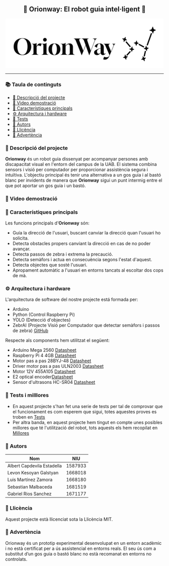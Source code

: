<h2 align="center">🤖 Orionway: El robot guia intel·ligent 🤖</h2>

<p align="center">
  <img src="assets/orionway.JPG" alt="Logo Orionway" width="1200"/>
</p>

---

### 📚 Taula de continguts

- [📖 Descripció del projecte](#descripció-del-projecte)
- [🎥 Video demostració]()
- [🧠 Característiques principals](#carasteríctiques-principals)
- [⚙️ Arquitectura i hardware](arquitectura-i-hardware)
- [🧪 Tests]()
- [🙌 Autors]()
- [📄 Llicència]()
- [🚨 Advertència]()


### 📖 Descripció del projecte

  **Orionway** és un robot guia dissenyat per acompanyar persones amb discapacitat visual en l'entorn del campus de la UAB. El sistema combina sensors i visió per computador per proporcionar assistència segura i intuïtiva.
  L'objectiu principal és tenir una alternativa a un gos guia i al bastó blanc per invidents de manera que **Orionway** sigui un punt intermig entre el que pot aportar un gos guia i un bastó.  

### 🎥 Video demostració

### 🧠 Característiques principals

Les funcions principals d'**Orionway** són:
 * Guía la direcció de l'usuari, buscant canviar la direcció quan l'usuari ho solicita.
 * Detecta obstacles propers canviant la direcció en cas de no poder avançar.
 * Detecta passos de zebra i extrema la precaució.
 * Detecta semàfors i actua en consecuència segons l'estat d'aquest.
 * Detecta objectes que sosté l'usuari.
 * Apropament automàtic a l'usuari en entorns tancats al escoltar dos cops de mà.
   
### ⚙️ Arquitectura i hardware

L'arquitectura de software del nostre projecte está formada per:
 * Arduino
 * Python (Control Raspberry Pi)
 * YOLO (Detecció d'objectes)
 * ZebrAI (Projecte Visió per Computador que detectar semàfors i passos de zebra) [GitHub](https://github.com/albert-ce/ZebrAI-Crossing)

Respecte als components hem utilitzat el següent:
 * Arduino Mega 2560 [Datasheet](https://docs.arduino.cc/resources/datasheets/A000067-datasheet.pdf)
 * Raspberry Pi 4 4GB [Datasheet](https://www.farnell.com/datasheets/4170044.pdf)
 * Motor pas a pas 28BYJ-48 [Datasheet](https://www.mouser.com/datasheet/2/758/stepd-01-data-sheet-1143075.pdf)
 * Driver motor pas a pas ULN2003 [Datasheet](https://www.ti.com/lit/ds/symlink/uln2003a.pdf)
 * Motor 12V 455A105 [Datasheet](https://octopart.com/es/datasheet/455a105-2-globe+motors-19929790)
 * E2 optical encoder[Datasheet](https://www.usdigital.com/datasheets/e2-datasheet.pdf)
 * Sensor d'ultrasons HC-SR04 [Datasheet](https://leantec.es/wp-content/uploads/2019/06/Leantec.ES-HC-SR04.pdf)

### 🧪 Tests i milllores
  * En aquest projecte s'han fet una serie de tests per tal de comprovar que el funcionament es com esperem que sigui, totes aquestes proves es troben en [Tests](/docs/Tests.pdf)
  * Per altra banda, en aquest projecte hem tingut en compte unes posibles millores que té l'utilització del robot, tots aquests els hem recopilat en [Millores](/docs/Millores.pdf)  
### 🙌 Autors
  | Nom             | NIU         |
|----------------------|-------------|
| Albert Capdevila Estadella                     | 1587933            |
| Levon Kesoyan Galstyan                      |  1668018           |
| Luis Martínez Zamora                     | 1668180            |
| Sebastian Malbaceda                      | 1681519            |
|  Gabriel Rios Sanchez                    |  1671177           |

### 📄 Llicència
  Aquest projecte està llicenciat sota la Llicència MIT.
### 🚨 Advertència
  Orionway és un prototip experimental desenvolupat en un entorn acadèmic i no està certificat per a ús assistencial en entorns reals. El seu ús com a substitut d’un gos guia o bastó blanc no està recomanat en entorns no controlats.
